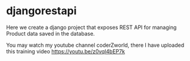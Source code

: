 # djangorestapi

Here we create a django project that exposes REST API for managing Product data saved in the database.

You may watch my youtube channel coderZworld, there I have uploaded this training video https://youtu.be/z0vql4bEP7k
